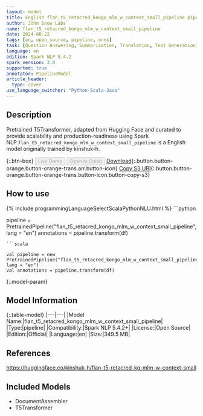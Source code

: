```yaml
---
layout: model
title: English flan_t5_retacred_kongo_mlm_w_context_small_pipeline pipeline T5Transformer from kinshuk-h
author: John Snow Labs
name: flan_t5_retacred_kongo_mlm_w_context_small_pipeline
date: 2024-08-22
tags: [en, open_source, pipeline, onnx]
task: [Question Answering, Summarization, Translation, Text Generation]
language: en
edition: Spark NLP 5.4.2
spark_version: 3.0
supported: true
annotator: PipelineModel
article_header:
  type: cover
use_language_switcher: "Python-Scala-Java"
---
```


## Description

Pretrained T5Transformer, adapted from Hugging Face and curated to provide scalability and production-readiness using Spark NLP.`flan_t5_retacred_kongo_mlm_w_context_small_pipeline` is a English model originally trained by kinshuk-h.

{:.btn-box}
<button class="button button-orange" disabled>Live Demo</button>
<button class="button button-orange" disabled>Open in Colab</button>
[Download](https://s3.amazonaws.com/auxdata.johnsnowlabs.com/public/models/flan_t5_retacred_kongo_mlm_w_context_small_pipeline_en_5.4.2_3.0_1724350061598.zip){:.button.button-orange.button-orange-trans.arr.button-icon}
[Copy S3 URI](s3://auxdata.johnsnowlabs.com/public/models/flan_t5_retacred_kongo_mlm_w_context_small_pipeline_en_5.4.2_3.0_1724350061598.zip){:.button.button-orange.button-orange-trans.button-icon.button-copy-s3}

## How to use



<div class="tabs-box" markdown="1">
{% include programmingLanguageSelectScalaPythonNLU.html %}
```python

pipeline = PretrainedPipeline("flan_t5_retacred_kongo_mlm_w_context_small_pipeline", lang = "en")
annotations =  pipeline.transform(df)   

```
```scala

val pipeline = new PretrainedPipeline("flan_t5_retacred_kongo_mlm_w_context_small_pipeline", lang = "en")
val annotations = pipeline.transform(df)

```
</div>

{:.model-param}
## Model Information

{:.table-model}
|---|---|
|Model Name:|flan_t5_retacred_kongo_mlm_w_context_small_pipeline|
|Type:|pipeline|
|Compatibility:|Spark NLP 5.4.2+|
|License:|Open Source|
|Edition:|Official|
|Language:|en|
|Size:|349.5 MB|

## References

https://huggingface.co/kinshuk-h/flan-t5-retacred-kg-mlm-w-context-small

## Included Models

- DocumentAssembler
- T5Transformer